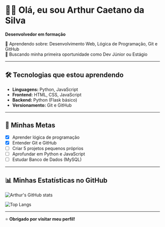 # 👨‍💻 Olá, eu sou Arthur Caetano da Silva

**Desenvolvedor em formação**

📘 Aprendendo sobre: Desenvolvimento Web, Lógica de Programação, Git e GitHub  
🎯 Buscando minha primeira oportunidade como Dev Júnior ou Estágio

---

## 🛠️ Tecnologias que estou aprendendo

- **Linguagens:** Python, JavaScript  
- **Frontend:** HTML, CSS, JavaScript  
- **Backend:** Python (Flask básico)  
- **Versionamento:** Git e GitHub

---

## 🎯 Minhas Metas

- [x] Aprender lógica de programação  
- [x] Entender Git e GitHub  
- [ ] Criar 5 projetos pequenos próprios  
- [ ] Aprofundar em Python e JavaScript  
- [ ] Estudar Banco de Dados (MySQL)

---

## 📊 Minhas Estatísticas no GitHub

![Arthur's GitHub stats](https://github-readme-stats.vercel.app/api?username=arthur-ro&show_icons=true&theme=dark)

![Top Langs](https://github-readme-stats.vercel.app/api/top-langs/?username=arthur-ro&layout=compact&theme=dark)

---

⭐ **Obrigado por visitar meu perfil!**

